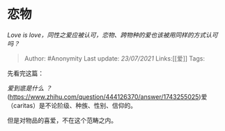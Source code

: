 # 恋物
*Love is love，同性之爱应被认可，恋物、跨物种的爱也该被用同样的方式认可吗？*

> Author: #Anonymity
> Last update: *23/07/2021*
> Links:[[爱]]
> Tags:

先看完这篇：

*爱到底是什么 ？*(https://www.zhihu.com/question/444126370/answer/1743255025)爱（caritas）是不论阶级、种族、性别、信仰的。

但是对物品的喜爱，不在这个范畴之内。

